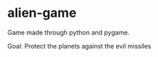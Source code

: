 # alien-game
Game made through python and pygame.

Goal:
Protect the planets against the evil missiles
